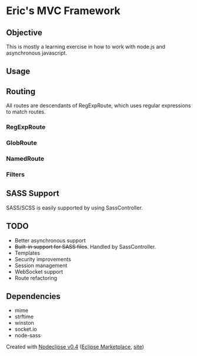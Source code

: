 # Eric's MVC Framework

## Objective

This is mostly a learning exercise in how to work with node.js and asynchronous javascript.

## Usage

## Routing

All routes are descendants of RegExpRoute, which uses regular expressions to match routes.

### RegExpRoute

### GlobRoute

### NamedRoute

### Filters

## SASS Support

SASS/SCSS is easily supported by using SassController.

## TODO

* Better asynchronous support
* <s>Built-in support for SASS files</s>. Handled by SassController.
* Templates
* Security improvements
* Session management
* WebSocket support
* Route refactoring

## Dependencies

* mime
* strftime
* winston
* socket.io
* node-sass

Created with [Nodeclipse v0.4](https://github.com/Nodeclipse/nodeclipse-1)
 ([Eclipse Marketplace](http://marketplace.eclipse.org/content/nodeclipse), [site](http://www.nodeclipse.org))   
